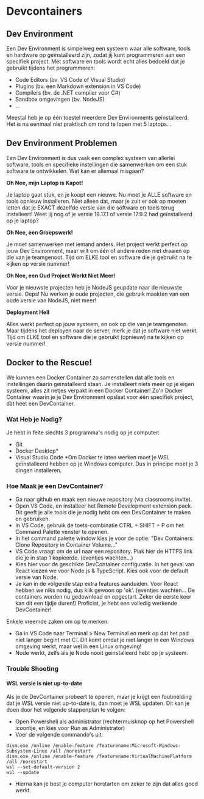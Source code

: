 # Devcontainers

## Dev Environment

Een Dev Environment is simpelweg een systeem waar alle software, tools en hardware op geïnstalleerd zijn, zodat jij kunt programmeren aan een specifiek project. Met software en tools wordt echt alles bedoeld dat je gebruikt tijdens het programmeren:

- Code Editors (bv. VS Code of Visual Studio)
- Plugins (bv. een Markdown extension in VS Code)
- Compilers (bv. de .NET compiler voor C#)
- Sandbox omgevingen (bv. NodeJS)
- ...

Meestal heb je op één toestel meerdere Dev Environments geïnstalleerd. Het is nu eenmaal niet praktisch om rond te lopen met 5 laptops...

## Dev Environment Problemen

Een Dev Environment is dus vaak een complex systeem van allerlei software, tools en specifieke instellingen die samenwerken om een stuk software te ontwikkelen. Wat kan er allemaal misgaan?

**Oh Nee, mijn Laptop is Kapot!**

Je laptop gaat stuk, en je koopt een nieuwe. Nu moet je ALLE software en tools opnieuw installeren. Niet alleen dat, maar je zult er ook op moeten letten dat je EXACT dezelfde versie van die software en tools terug installeert! Weet jij nog of je versie 18.17.1 of versie 17.9.2 had geïnstalleerd op je laptop?

**Oh Nee, een Groepswerk!**

Je moet samenwerken met iemand anders. Het project werkt perfect op jouw Dev Environment, maar wilt om één of andere reden niet draaien op die van je teamgenoot. Tijd om ELKE tool en software die je gebruikt na te kijken op versie nummer!

**Oh Nee, een Oud Project Werkt Niet Meer!**

Voor je nieuwste projecten heb je NodeJS geupdate naar de nieuwste versie. Oeps! Nu werken je oude projecten, die gebruik maakten van een oude versie van NodeJS, niet meer!

**Deployment Hell**

Alles werkt perfect op jouw systeem, en ook op die van je teamgenoten. Maar tijdens het deployen naar de server, merk je dat je software niet werkt. Tijd om ELKE tool en software die je gebruikt (opnieuw) na te kijken op versie nummer!

## Docker to the Rescue!

We kunnen een Docker Container zo samenstellen dat alle tools en instellingen daarin geïnstalleerd staan. Je installeert niets meer op je eigen systeem, alles zit netjes verpakt in een Docker Container! Zo'n Docker Container waarin je je Dev Environment opslaat voor één specifiek project, dàt heet een DevContainer.

### Wat Heb je Nodig?

Je hebt in feite slechts 3 programma's nodig op je computer:

- Git
- Docker Desktop*
- Visual Studio Code
*Om Docker te laten werken moet je WSL geïnstalleerd hebben op je Windows computer. Dus in principe moet je 3 dingen installeren.

### Hoe Maak je een DevContainer?

- Ga naar github en maak een nieuwe repository (via classrooms invite).
- Open VS Code, en installeer het Remote Development extension pack. Dit geeft je alle tools die je nodig hebt om een DevContainer te maken en gebruiken.
- In VS Code, gebruik de toets-combinatie CTRL + SHIFT + P om het Command Palette venster te openen.
- In het command palette window kies je voor de optie:
"Dev Containers: Clone Repository in Container Volume..."
- VS Code vraagt om de url naar een repository. Plak hier de HTTPS link die je in stap 1 kopieerde.
(eventjes wachten...)
- Kies hier voor de geschikte DevContainer configuratie. In het geval van React kiezen we voor Node.js & TypeScript.
Kies ook voor de default versie van Node.
- Je kan in de volgende stap extra features aanduiden. Voor React hebben we niks nodig, dus klik gewoon op 'ok'.
(eventjes wachten... De containers worden nu gedownload en opgestart. Zeker de eerste keer kan dit een tijdje duren!)
Proficiat, je hebt een volledig werkende DevContainer!

Enkele vreemde zaken om op te merken:

- Ga in VS Code naar Terminal > New Terminal en merk op dat het pad niet langer begint met C:. Dit komt omdat je niet langer in een Windows omgeving werkt, maar wel in een Linux omgeving!
- Node werkt, zelfs als je Node nooit geinstalleerd hebt op je systeem.

### Trouble Shooting

#### WSL versie is niet up-to-date

Als je de DevContainer probeert te openen, maar je krijgt een foutmelding dat je WSL versie niet up-to-date is, dan moet je WSL updaten. Dit kan je doen door het volgende stappenplan te volgen:

- Open Powershell als administrator (rechtermuisknop op het Powershell icoontje, en kies voor Run as Administrator)
- Voer de volgende commando's uit:

```
dism.exe /online /enable-feature /featurename:Microsoft-Windows-Subsystem-Linux /all /norestart
dism.exe /online /enable-feature /featurename:VirtualMachinePlatform /all /norestart
wsl --set-default-version 2
wsl --update
```

- Hierna kan je best je computer herstarten om zeker te zijn dat alles goed werkt.